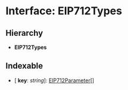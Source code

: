 # Interface: EIP712Types

## Hierarchy

* **EIP712Types**

## Indexable

* \[ **key**: *string*\]: [EIP712Parameter](_contractkit_src_utils_sign_typed_data_utils_.eip712parameter.md)[]
